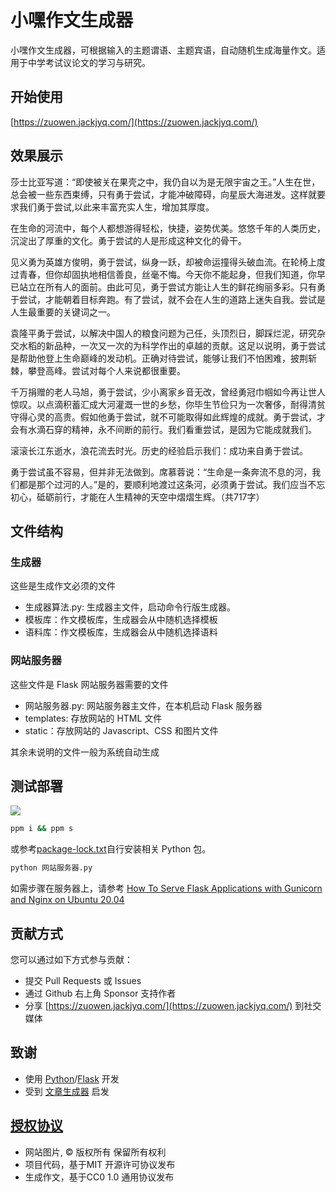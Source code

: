 # 小嘿作文生成器

小嘿作文生成器，可根据输入的主题谓语、主题宾语，自动随机生成海量作文。适用于中学考试议论文的学习与研究。

## 开始使用

[https://zuowen.jackjyq.com/](https://zuowen.jackjyq.com/)

## 效果展示

>> 

莎士比亚写道：“即使被关在果壳之中，我仍自以为是无限宇宙之王。”人生在世，总会被一些东西束缚，只有勇于尝试，才能冲破障碍，向星辰大海进发。这样就要求我们勇于尝试,以此来丰富充实人生，增加其厚度。

在生命的河流中，每个人都想游得轻松，快捷，姿势优美。悠悠千年的人类历史，沉淀出了厚重的文化。勇于尝试的人是形成这种文化的骨干。

见义勇为英雄方俊明，勇于尝试，纵身一跃，却被命运撞得头破血流。在轮椅上度过青春，但你却固执地相信善良，丝毫不悔。今天你不能起身，但我们知道，你早已站立在所有人的面前。由此可见，勇于尝试方能让人生的鲜花绚丽多彩。只有勇于尝试，才能朝着目标奔跑。有了尝试，就不会在人生的道路上迷失自我。尝试是人生最重要的关键词之一。

袁隆平勇于尝试，以解决中国人的粮食问题为己任，头顶烈日，脚踩烂泥，研究杂交水稻的新品种，一次又一次的为科学作出的卓越的贡献。这足以说明，勇于尝试是帮助他登上生命巅峰的发动机。正确对待尝试，能够让我们不怕困难，披荆斩棘，攀登高峰。尝试对每个人来说都很重要。

千万捐赠的老人马旭，勇于尝试，少小离家乡音无改，曾经勇冠巾帼如今再让世人惊叹。以点滴积蓄汇成大河灌溉一世的乡愁，你毕生节俭只为一次奢侈，耐得清贫守得心灵的高贵。假如他勇于尝试，就不可能取得如此辉煌的成就。勇于尝试，才会有水滴石穿的精神，永不间断的前行。我们看重尝试，是因为它能成就我们。

滚滚长江东逝水，浪花流去时光。历史的经验启示我们：成功来自勇于尝试。

勇于尝试虽不容易，但并非无法做到。席慕蓉说：“生命是一条奔流不息的河，我们都是那个过河的人。”是的，要顺利地渡过这条河，必须勇于尝试。我们应当不忘初心，砥砺前行，才能在人生精神的天空中熠熠生辉。（共717字）

## 文件结构

### 生成器

这些是生成作文必须的文件

- 生成器算法.py: 生成器主文件，启动命令行版生成器。
- 模板库：作文模板库，生成器会从中随机选择模板
- 语料库：作文模板库，生成器会从中随机选择语料

### 网站服务器

这些文件是 Flask 网站服务器需要的文件

- 网站服务器.py: 网站服务器主文件，在本机启动 Flask 服务器
- templates: 存放网站的 HTML 文件
- static：存放网站的 Javascript、CSS 和图片文件

其余未说明的文件一般为系统自动生成

## 测试部署

[![](https://img.shields.io/badge/managed%20by-ppm-red)](http://ppm.jackjyq.com/)

```bash
ppm i && ppm s
```

或参考[package-lock.txt](./package-lock.txt)自行安装相关 Python 包。
```bash
python 网站服务器.py
```

如需步骤在服务器上，请参考 [How To Serve Flask Applications with Gunicorn and Nginx on Ubuntu 20.04](https://www.digitalocean.com/community/tutorials/how-to-serve-flask-applications-with-gunicorn-and-nginx-on-ubuntu-20-04)

## 贡献方式

您可以通过如下方式参与贡献：

- 提交 Pull Requests 或 Issues
- 通过 Github 右上角 Sponsor 支持作者
- 分享 [https://zuowen.jackjyq.com/](https://zuowen.jackjyq.com/) 到社交媒体

## 致谢

- 使用 [Python](https://www.python.org/)/[Flask](https://flask.palletsprojects.com/en/1.1.x/) 开发
- 受到 [文章生成器](https://github.com/suulnnka/BullshitGenerator) 启发

## [授权协议](./LICENSE)

- 网站图片,  &copy; 版权所有 保留所有权利
- 项目代码，基于MIT 开源许可协议发布
- 生成作文，基于CC0 1.0 通用协议发布
